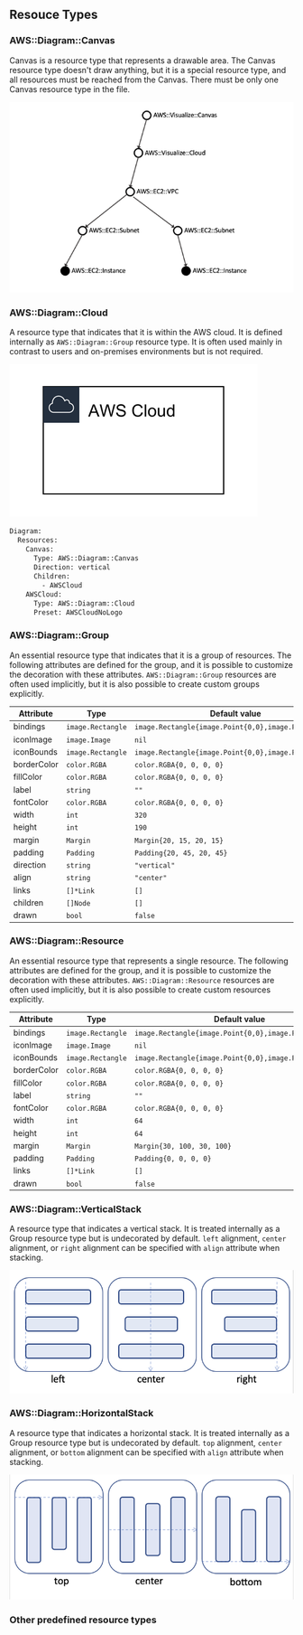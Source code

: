 ## Resouce Types
### AWS::Diagram::Canvas
Canvas is a resource type that represents a drawable area. The Canvas resource type doesn't draw anything, but it is a special resource type, and all resources must be reached from the Canvas. There must be only one Canvas resource type in the file.

![Dependency graph](static/dependency-graph.png)

### AWS::Diagram::Cloud
A resource type that indicates that it is within the AWS cloud. It is defined internally as `AWS::Diagram::Group` resource type. It is often used mainly in contrast to users and on-premises environments but is not required.

![AWS Cloud](static/awscloud.png)

```
Diagram:
  Resources:
    Canvas:
      Type: AWS::Diagram::Canvas
      Direction: vertical
      Children:
        - AWSCloud
    AWSCloud:
      Type: AWS::Diagram::Cloud
      Preset: AWSCloudNoLogo
```

### AWS::Diagram::Group
An essential resource type that indicates that it is a group of resources. The following attributes are defined for the group, and it is possible to customize the decoration with these attributes.
`AWS::Diagram::Group` resources are often used implicitly, but it is also possible to create custom groups explicitly.


| Attribute   | Type              | Default value                                        |
| ----------- | ----------------- | ---------------------------------------------------- |
| bindings    | `image.Rectangle` | `image.Rectangle{image.Point{0,0},image.Point{0,0}}` |
| iconImage   | `image.Image`     | `nil`                                                |
| iconBounds  | `image.Rectangle` | `image.Rectangle{image.Point{0,0},image.Point{0,0}}` |
| borderColor | `color.RGBA`      | `color.RGBA{0, 0, 0, 0}`                             |
| fillColor   | `color.RGBA`      | `color.RGBA{0, 0, 0, 0}`                             |
| label       | `string`          | `""`                                                 |
| fontColor   | `color.RGBA`      | `color.RGBA{0, 0, 0, 0}`                             |
| width       | `int`             | `320`                                                |
| height      | `int`             | `190`                                                |
| margin      | `Margin`          | `Margin{20, 15, 20, 15}`                             |
| padding     | `Padding`         | `Padding{20, 45, 20, 45}`                            |
| direction   | `string`          | `"vertical"`                                         |
| align       | `string`          | `"center"`                                           |
| links       | `[]*Link`         | `[]`                                                 |
| children    | `[]Node`          | `[]`                                                 |
| drawn       | `bool`            | `false`                                              |

### AWS::Diagram::Resource
An essential resource type that represents a single resource. The following attributes are defined for the group, and it is possible to customize the decoration with these attributes.
`AWS::Diagram::Resource` resources are often used implicitly, but it is also possible to create custom resources explicitly.

| Attribute   | Type              | Default value                                          |
| ----------- | ----------------- | ------------------------------------------------------ |
| bindings    | `image.Rectangle` | `image.Rectangle{image.Point{0,0},image.Point{0,0}}`   |
| iconImage   | `image.Image`     | `nil`                                                  |
| iconBounds  | `image.Rectangle` | `image.Rectangle{image.Point{0,0},image.Point{64,64}}` |
| borderColor | `color.RGBA`      | `color.RGBA{0, 0, 0, 0}`                               |
| fillColor   | `color.RGBA`      | `color.RGBA{0, 0, 0, 0}`                               |
| label       | `string`          | `""`                                                   |
| fontColor   | `color.RGBA`      | `color.RGBA{0, 0, 0, 0}`                               |
| width       | `int`             | `64`                                                   |
| height      | `int`             | `64`                                                   |
| margin      | `Margin`          | `Margin{30, 100, 30, 100}`                             |
| padding     | `Padding`         | `Padding{0, 0, 0, 0}`                                  |
| links       | `[]*Link`         | `[]`                                                   |
| drawn       | `bool`            | `false`                                                |

### AWS::Diagram::VerticalStack
A resource type that indicates a vertical stack. It is treated internally as a Group resource type but is undecorated by default.
`left` alignment, `center` alignment, or `right` alignment can be specified with `align` attribute when stacking.

![Vertical Stack](static/vertical_stack.png)

### AWS::Diagram::HorizontalStack
A resource type that indicates a horizontal stack. It is treated internally as a Group resource type but is undecorated by default.
`top` alignment, `center` alignment, or `bottom` alignment can be specified with `align` attribute when stacking.

![Horizontal Stack](static/horizontal_stack.png)

### Other predefined resource types


